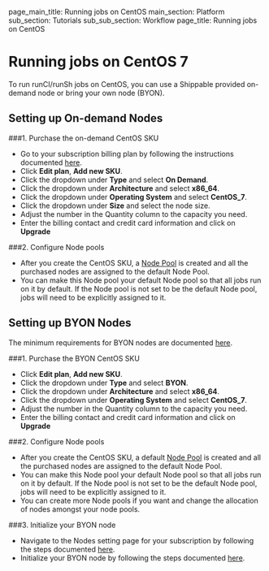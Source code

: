 page_main_title: Running jobs on CentOS
main_section: Platform
sub_section: Tutorials
sub_sub_section: Workflow
page_title: Running jobs on CentOS

# Running jobs on CentOS 7

To run runCI/runSh jobs on CentOS, you can use a Shippable provided on-demand node or bring your own node (BYON).

## Setting up On-demand Nodes

###1. Purchase the on-demand CentOS SKU

* Go to your subscription billing plan by following the instructions documented [here](/platform/management/subscription/billing/#viewing-your-current-plan).
* Click **Edit plan**,  **Add new SKU**.
* Click the dropdown under **Type** and select **On Demand**.
* Click the dropdown under **Architecture** and select **x86_64**.
* Click the dropdown under **Operating System** and select **CentOS_7**.
* Click the dropdown under **Size** and select the node size.
* Adjust the number in the Quantity column to the capacity you need.
* Enter the billing contact and credit card information and click on **Upgrade**

###2. Configure Node pools

* After you create the CentOS SKU, a [Node Pool](/platform/management/subscription/node-pools/) is created and all the purchased nodes are assigned to the default Node Pool.
* You can make this Node pool your default Node pool so that all jobs run on it by default. If the Node pool is not set to be the default Node pool, jobs will need to be explicitly assigned to it.

## Setting up BYON Nodes

The minimum requirements for BYON nodes are documented [here](/platform/tutorial/runtime/manage-byon-nodes/#centos).

###1. Purchase the BYON CentOS SKU

* Click **Edit plan**,  **Add new SKU**.
* Click the dropdown under **Type** and select **BYON**.
* Click the dropdown under **Architecture** and select **x86_64**.
* Click the dropdown under **Operating System** and select **CentOS_7**.
* Adjust the number in the Quantity column to the capacity you need.
* Enter the billing contact and credit card information and click on **Upgrade**

###2. Configure Node pools

* After you create the CentOS SKU, a default [Node Pool](/platform/management/subscription/node-pools/) is created and all the purchased nodes are assigned to the default Node Pool.
* You can make this Node pool your default Node pool so that all jobs run on it by default. If the Node pool is not set to be the default Node pool, jobs will need to be explicitly assigned to it.
* You can create more Node pools if you want and change the allocation of nodes amongst your node pools.

###3. Initialize your BYON node

* Navigate to the Nodes setting page for your subscription by following the steps documented [here](/platform/tutorial/runtime/manage-byon-nodes/#view-nodes).
* Initialize your BYON node by following the steps documented [here](/platform/tutorial/runtime/manage-byon-nodes/#add-node).   
